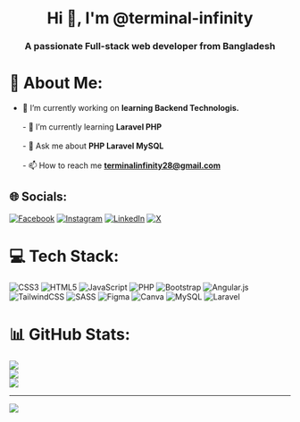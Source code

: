 <h1 align="center">Hi 👋, I'm @terminal-infinity</h1>
<h3 align="center">A passionate Full-stack web developer from Bangladesh</h3>

# 💫 About Me:
- 🔭 I’m currently working on **learning Backend Technologis.**<br><br>- 🌱 I’m currently learning **Laravel PHP**<br><br>- 💬 Ask me about **PHP Laravel MySQL**<br><br>- 📫 How to reach me **terminalinfinity28@gmail.com**


## 🌐 Socials:
[![Facebook](https://img.shields.io/badge/Facebook-%231877F2.svg?logo=Facebook&logoColor=white)](https://facebook.com/jannatnoor29) [![Instagram](https://img.shields.io/badge/Instagram-%23E4405F.svg?logo=Instagram&logoColor=white)](https://instagram.com/jannat.coding) [![LinkedIn](https://img.shields.io/badge/LinkedIn-%230077B5.svg?logo=linkedin&logoColor=white)](https://linkedin.com/in/nurjannat29) [![X](https://img.shields.io/badge/X-black.svg?logo=X&logoColor=white)](https://x.com/terminalinfinty) 

# 💻 Tech Stack:
![CSS3](https://img.shields.io/badge/css3-%231572B6.svg?style=for-the-badge&logo=css3&logoColor=white) ![HTML5](https://img.shields.io/badge/html5-%23E34F26.svg?style=for-the-badge&logo=html5&logoColor=white) ![JavaScript](https://img.shields.io/badge/javascript-%23323330.svg?style=for-the-badge&logo=javascript&logoColor=%23F7DF1E) ![PHP](https://img.shields.io/badge/php-%23777BB4.svg?style=for-the-badge&logo=php&logoColor=white) ![Bootstrap](https://img.shields.io/badge/bootstrap-%238511FA.svg?style=for-the-badge&logo=bootstrap&logoColor=white) ![Angular.js](https://img.shields.io/badge/angular.js-%23E23237.svg?style=for-the-badge&logo=angularjs&logoColor=white) ![TailwindCSS](https://img.shields.io/badge/tailwindcss-%2338B2AC.svg?style=for-the-badge&logo=tailwind-css&logoColor=white) ![SASS](https://img.shields.io/badge/SASS-hotpink.svg?style=for-the-badge&logo=SASS&logoColor=white) ![Figma](https://img.shields.io/badge/figma-%23F24E1E.svg?style=for-the-badge&logo=figma&logoColor=white) ![Canva](https://img.shields.io/badge/Canva-%2300C4CC.svg?style=for-the-badge&logo=Canva&logoColor=white) ![MySQL](https://img.shields.io/badge/mysql-4479A1.svg?style=for-the-badge&logo=mysql&logoColor=white) ![Laravel](https://img.shields.io/badge/laravel-%23FF2D20.svg?style=for-the-badge&logo=laravel&logoColor=white)
# 📊 GitHub Stats:
![](https://github-readme-stats.vercel.app/api?username=terminal-infinity&theme=dark&hide_border=true&include_all_commits=false&count_private=true)<br/>
![](https://github-readme-streak-stats.herokuapp.com/?user=terminal-infinity&theme=dark&hide_border=true)<br/>
![](https://github-readme-stats.vercel.app/api/top-langs/?username=terminal-infinity&theme=dark&hide_border=true&include_all_commits=false&count_private=true&layout=compact)

---
[![](https://visitcount.itsvg.in/api?id=terminal-infinity&icon=0&color=0)](https://visitcount.itsvg.in)

<!-- Proudly created with GPRM ( https://gprm.itsvg.in ) -->

